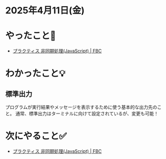 # 2025年4月11日(金)

# やったこと📝

- [プラクティス 非同期処理\(JavaScript\) \| FBC](https://bootcamp.fjord.jp/practices/204)

# わかったこと💡

## 標準出力
プログラムが実行結果やメッセージを表示するために使う基本的な出力先のこと。
通常、標準出力はターミナルに向けて設定されているが、変更も可能！


# 次にやること✅

- [プラクティス 非同期処理\(JavaScript\) \| FBC](https://bootcamp.fjord.jp/practices/204)
